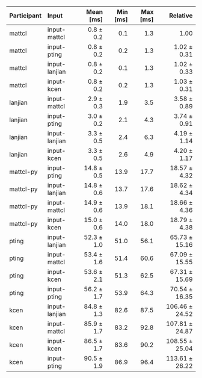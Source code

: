 | Participant | Input | Mean [ms] | Min [ms] | Max [ms] | Relative |
|:---|:---|---:|---:|---:|---:|
| mattcl | input-mattcl | 0.8 ± 0.2 | 0.1 | 1.3 | 1.00 |
| mattcl | input-pting | 0.8 ± 0.2 | 0.2 | 1.3 | 1.02 ± 0.31 |
| mattcl | input-lanjian | 0.8 ± 0.2 | 0.1 | 1.3 | 1.02 ± 0.33 |
| mattcl | input-kcen | 0.8 ± 0.2 | 0.2 | 1.3 | 1.03 ± 0.31 |
| lanjian | input-mattcl | 2.9 ± 0.3 | 1.9 | 3.5 | 3.58 ± 0.89 |
| lanjian | input-pting | 3.0 ± 0.2 | 2.1 | 4.3 | 3.74 ± 0.91 |
| lanjian | input-lanjian | 3.3 ± 0.5 | 2.4 | 6.3 | 4.19 ± 1.14 |
| lanjian | input-kcen | 3.3 ± 0.5 | 2.6 | 4.9 | 4.20 ± 1.17 |
| mattcl-py | input-pting | 14.8 ± 0.5 | 13.9 | 17.7 | 18.57 ± 4.32 |
| mattcl-py | input-lanjian | 14.8 ± 0.6 | 13.7 | 17.6 | 18.62 ± 4.34 |
| mattcl-py | input-mattcl | 14.9 ± 0.6 | 13.9 | 18.1 | 18.66 ± 4.36 |
| mattcl-py | input-kcen | 15.0 ± 0.6 | 14.0 | 18.0 | 18.79 ± 4.38 |
| pting | input-lanjian | 52.3 ± 1.0 | 51.0 | 56.1 | 65.73 ± 15.16 |
| pting | input-mattcl | 53.4 ± 1.6 | 51.4 | 60.6 | 67.09 ± 15.55 |
| pting | input-kcen | 53.6 ± 2.1 | 51.3 | 62.5 | 67.31 ± 15.69 |
| pting | input-pting | 56.2 ± 1.7 | 53.9 | 64.3 | 70.54 ± 16.35 |
| kcen | input-lanjian | 84.8 ± 1.3 | 82.6 | 87.5 | 106.46 ± 24.52 |
| kcen | input-mattcl | 85.9 ± 1.7 | 83.2 | 92.8 | 107.81 ± 24.87 |
| kcen | input-kcen | 86.5 ± 1.7 | 83.6 | 90.2 | 108.55 ± 25.04 |
| kcen | input-pting | 90.5 ± 1.9 | 86.9 | 96.4 | 113.61 ± 26.22 |
